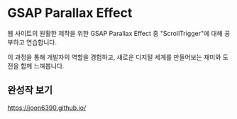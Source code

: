 # GSAP Parallax Effect 
웹 사이트의 원활한 제작을 위한 GSAP Parallax Effect 중 "ScrollTrigger"에 대해 공부하고 연습합니다.

이 과정을 통해 개발자의 역할을 경험하고, 새로운 디지털 세계를 만들어보는 재미와 도전을 함께 느껴봅니다.

## 완성작 보기
https://joon6390.github.io/



